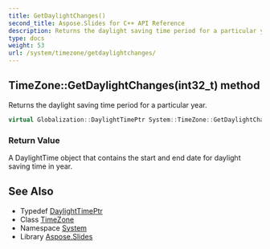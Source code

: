 ```yaml
---
title: GetDaylightChanges()
second_title: Aspose.Slides for C++ API Reference
description: Returns the daylight saving time period for a particular year.
type: docs
weight: 53
url: /system/timezone/getdaylightchanges/
---
```

## TimeZone::GetDaylightChanges(int32_t) method


Returns the daylight saving time period for a particular year.

```cpp
virtual Globalization::DaylightTimePtr System::TimeZone::GetDaylightChanges(int32_t year)=0
```


### Return Value

A DaylightTime object that contains the start and end date for daylight saving time in year.

## See Also

* Typedef [DaylightTimePtr](../../../system.globalization/daylighttimeptr/)
* Class [TimeZone](../)
* Namespace [System](../../)
* Library [Aspose.Slides](../../../)